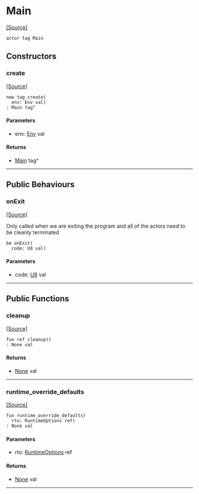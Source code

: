 # Main
<span class="source-link">[[Source]](src/mqtt/main.md#L-0-48)</span>
```pony
actor tag Main
```

## Constructors

### create
<span class="source-link">[[Source]](src/mqtt/main.md#L-0-63)</span>


```pony
new tag create(
  env: Env val)
: Main tag^
```
#### Parameters

*   env: [Env](builtin-Env.md) val

#### Returns

* [Main](mqtt-Main.md) tag^

---

## Public Behaviours

### onExit
<span class="source-link">[[Source]](src/mqtt/main.md#L-0-111)</span>


Only called when we are exiting the program and all of the actors need to
be cleanly terminated


```pony
be onExit(
  code: U8 val)
```
#### Parameters

*   code: [U8](builtin-U8.md) val

---

## Public Functions

### cleanup
<span class="source-link">[[Source]](src/mqtt/main.md#L-0-120)</span>


```pony
fun ref cleanup()
: None val
```

#### Returns

* [None](builtin-None.md) val

---

### runtime_override_defaults
<span class="source-link">[[Source]](src/mqtt/main.md#L-0-48)</span>


```pony
fun runtime_override_defaults(
  rto: RuntimeOptions ref)
: None val
```
#### Parameters

*   rto: [RuntimeOptions](builtin-RuntimeOptions.md) ref

#### Returns

* [None](builtin-None.md) val

---

